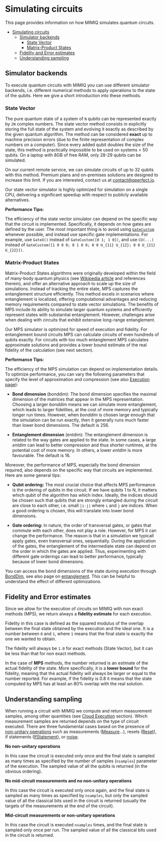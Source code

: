 # Simulating circuits

This page provides information on how MIMIQ simulates quantum circuits.

- [Simulating circuits](#simulating-circuits)
  - [Simulator backends](#simulator-backends)
    - [State Vector](#state-vector)
    - [Matrix-Product States](#matrix-product-states)
  - [Fidelity and Error estimates](#fidelity-and-error-estimates)
  - [Understanding sampling](#understanding-sampling)


## Simulator backends

To execute quantum circuits with MIMIQ you can use different simulator backends, i.e. different numerical methods to apply operations to the state of the qubits. Here we give a short introduction into these methods.

### State Vector

The pure quantum state of a system of `N` qubits can be represented exactly by `2N` complex numbers. The state vector method consists in explicitly storing the full state of the system and evolving it exactly as described by the given quantum algorithm. The method can be considered **exact** up to machine precision errors (due to the finite representation of complex numbers on a computer). Since every added qubit doubles the size of the state, this method is practically impossible to be used on systems > 50 qubits. On a laptop with 8GB of free RAM, only 28-29 qubits can be simulated.

On our current remote service, we can simulate circuits of up to 32 qubits with this method. Premium plans and on-premises solutions are designed to increase this limit. If you are interested, contact us at contact@qperfect.io.

Our state vector simulator is highly optimized for simulation on a single CPU, delivering a significant speedup with respect to publicly available alternatives.

**Performance Tips:**

The efficiency of the state vector simulator can depend on the specific way that the circuit is implemented. Specifically, it depends on how gates are defined by the user. The most important thing is to avoid using [`GateCustom`](@ref) whenever possible, and instead use specific gate implementations. For example, use `GateX()` instead of `GateCustom([0 1; 1 0])`, and use `CU(...)` instead of `GateCustom([1 0 0 0; 0 1 0 0; 0 0 U_{11} U_{12}; 0 0 U_{21} U_{22}])`.


### Matrix-Product States

Matrix-Product States algorithms were originally developed within the field of many-body quantum physics (see [Wikipedia article](https://en.wikipedia.org/wiki/Matrix_product_state) and references therein), and offer an alternative approach to scale up the size of simulations. Instead of tracking the entire state, MPS captures the entanglement structure efficiently. This method excels in scenarios where entanglement is localized, offering computational advantages and reducing memory requirements compared to state vector simulations. The benefits of MPS include its ability to simulate larger quantum systems and efficiently represent states with substantial entanglement. However, challenges arise when dealing with circuits that exhibit extensive long-range entanglement.

Our MPS simulator is optimized for speed of execution and fidelity. For entanglement bound circuits MPS can calculate circuits of even hundreds of qubits exactly. For circuits with too much entanglement MPS calculates approximate solutions and provides a lower bound estimate of the real fidelity of the calculation (see next section).

**Performance Tips:**

The efficiency of the MPS simulation can depend on implementation details.
To optimize performance, you can vary the following parameters that specify the level of approximation and compression (see also [Execution page](remote_execution.md)):

- **Bond dimension** (bonddim): The bond dimension specifies the maximal dimension of the matrices that appear in the MPS representation. Choosing a larger *bonddim* means we can simulate more entanglement, which leads to larger fidelities, at the cost of more memory and typically longer run times. However, when *bonddim* is chosen large enough that the simulation can be run exactly, then it generally runs much faster than lower bond dimensions. The default is 256.

- **Entanglement dimension** (entdim): The entanglement dimension is related to the way gates are applied to the state. In some cases, a large *entdim* can lead to better compression and thus shorter runtimes, at the potential cost of more memory. In others, a lower *entdim* is more favourable. The default is 16.

Moreover, the performance of MPS, especially the bond dimension required, also depends on the specific way that circuits are implemented. Here are some general tips:

- **Qubit ordering:** The most crucial choice that affects MPS performance is the ordering of qubits in the circuit. If we have qubits 1 to N, it matters which qubit of the algorithm has which index. Ideally, the indices should be chosen such that qubits that are strongly entangled during the circuit are close to each other, i.e. small `|i-j|` where `i` and `j` are indices. When a good ordering is chosen, this will translate into lower bond dimensions.

- **Gate ordering:** In nature, the order of transversal gates, or gates that commute with each other, does not play a role. However, for MPS it can change the performance. The reason is that in a simulation we typicall apply gates, even transversal ones, sequentially. During the application of the gates, the entanglement of the intermediate state can depend on the order in which the gates are applied. Thus, experimenting with different gate orderings can lead to better performance, typically because of lower bond dimensions.

You can access the bond dimensions of the state during execution through [BondDim](@ref), see also page on [entanglement](statistical_ops.md). This can be helpful to understand the effect of different optimizations.


## Fidelity and Error estimates

Since we allow for the execution of circuits on MIMIQ with non exact methods (MPS), we return always a **fidelity estimate** for each execution.

Fidelity in this case is defined as the squared modulus of the overlap between the final state obtained by the execution and the ideal one. It is a number between `0` and `1`, where `1` means that the final state is exactly the one we wanted to obtain.

The fidelity will always be `1.0` for exact methods (State Vector), but it can be less than that for non exact methods.

In the case of **MPS** methods, the number returned is an estimate of the actual fidelity of the state. More specifically, it is a **lower bound** for the fidelity, meaning that the actual fidelity will always be larger or equal to the number reported.
For example, if the fidelity is 0.8 it means that the state computed by MPS has at least an 80% overlap with the real solution.


## Understanding sampling

When running a circuit with MIMIQ we compute and return measurement samples, among other quantities (see [Cloud Execution](remote_execution.md) section). Which measurement samples are returned depends on the type of circuit executed. There are three fundamental cases based on the presence of [non-unitary operations](non_unitary_ops.md) such as measurements ([Measure](@ref)...), resets ([Reset](@ref)), if statements ([IfStatement](@ref)), or [noise](noise.md).

**No non-unitary operations**

In this case the circuit is executed only once and the final state is sampled as many times as specified by the  number of samples (`nsamples`) parameter of the execution. The sampled value of all the qubits is returned (in the obvious ordering).

**No mid-circuit measurements and no non-unitary operations**

In this case the circuit is executed only once again, and the final state is sampled as many times as specified by `nsamples`, but only the sampled value of all the classical bits used in the circuit is returned (usually the targets of the measurements at the end of the circuit).

**Mid-circuit measurements or non-unitary operations**

In this case the circuit is executed `nsamples` times, and the final state is sampled only once per run. The sampled value of all the classical bits used in the circuit is returned.




